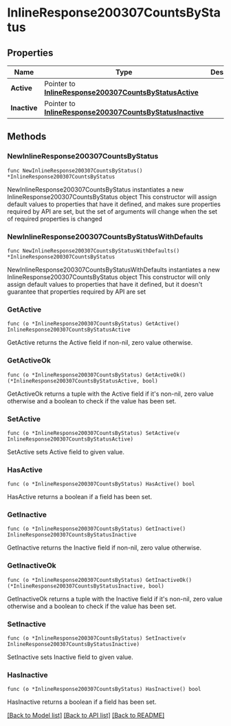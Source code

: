 # InlineResponse200307CountsByStatus

## Properties

Name | Type | Description | Notes
------------ | ------------- | ------------- | -------------
**Active** | Pointer to [**InlineResponse200307CountsByStatusActive**](InlineResponse200307CountsByStatusActive.md) |  | [optional] 
**Inactive** | Pointer to [**InlineResponse200307CountsByStatusInactive**](InlineResponse200307CountsByStatusInactive.md) |  | [optional] 

## Methods

### NewInlineResponse200307CountsByStatus

`func NewInlineResponse200307CountsByStatus() *InlineResponse200307CountsByStatus`

NewInlineResponse200307CountsByStatus instantiates a new InlineResponse200307CountsByStatus object
This constructor will assign default values to properties that have it defined,
and makes sure properties required by API are set, but the set of arguments
will change when the set of required properties is changed

### NewInlineResponse200307CountsByStatusWithDefaults

`func NewInlineResponse200307CountsByStatusWithDefaults() *InlineResponse200307CountsByStatus`

NewInlineResponse200307CountsByStatusWithDefaults instantiates a new InlineResponse200307CountsByStatus object
This constructor will only assign default values to properties that have it defined,
but it doesn't guarantee that properties required by API are set

### GetActive

`func (o *InlineResponse200307CountsByStatus) GetActive() InlineResponse200307CountsByStatusActive`

GetActive returns the Active field if non-nil, zero value otherwise.

### GetActiveOk

`func (o *InlineResponse200307CountsByStatus) GetActiveOk() (*InlineResponse200307CountsByStatusActive, bool)`

GetActiveOk returns a tuple with the Active field if it's non-nil, zero value otherwise
and a boolean to check if the value has been set.

### SetActive

`func (o *InlineResponse200307CountsByStatus) SetActive(v InlineResponse200307CountsByStatusActive)`

SetActive sets Active field to given value.

### HasActive

`func (o *InlineResponse200307CountsByStatus) HasActive() bool`

HasActive returns a boolean if a field has been set.

### GetInactive

`func (o *InlineResponse200307CountsByStatus) GetInactive() InlineResponse200307CountsByStatusInactive`

GetInactive returns the Inactive field if non-nil, zero value otherwise.

### GetInactiveOk

`func (o *InlineResponse200307CountsByStatus) GetInactiveOk() (*InlineResponse200307CountsByStatusInactive, bool)`

GetInactiveOk returns a tuple with the Inactive field if it's non-nil, zero value otherwise
and a boolean to check if the value has been set.

### SetInactive

`func (o *InlineResponse200307CountsByStatus) SetInactive(v InlineResponse200307CountsByStatusInactive)`

SetInactive sets Inactive field to given value.

### HasInactive

`func (o *InlineResponse200307CountsByStatus) HasInactive() bool`

HasInactive returns a boolean if a field has been set.


[[Back to Model list]](../README.md#documentation-for-models) [[Back to API list]](../README.md#documentation-for-api-endpoints) [[Back to README]](../README.md)


